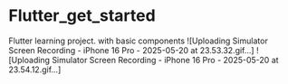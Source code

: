 # Flutter_get_started
Flutter learning project. with basic components
![Uploading Simulator Screen Recording - iPhone 16 Pro - 2025-05-20 at 23.53.32.gif…]
![Uploading Simulator Screen Recording - iPhone 16 Pro - 2025-05-20 at 23.54.12.gif…]
